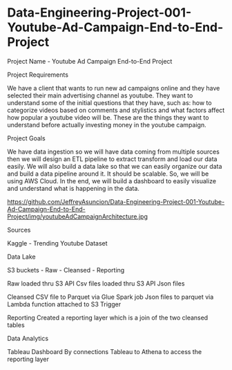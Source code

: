 # Data-Engineering-Project-001-Youtube-Ad-Campaign-End-to-End-Project

Project Name - Youtube Ad Campaign End-to-End Project

Project Requirements

We have a client that wants to run new ad campaigns online and they have selected their main advertising channel as youtube. They want to understand some of the initial questions that they have, such as: how to categorize videos based on comments and stylistics and what factors affect how popular a youtube video will be. These are the things they want to understand before actually investing money in the youtube campaign. 


Project Goals

We have data ingestion so we will have data coming from multiple sources then we will design an ETL pipeline to extract transform and load our data easily. We will also build a data lake so that we can easily organize our data and build a data pipeline around it. It should be scalable. So, we will be using AWS Cloud. In the end, we will build a dashboard to easily visualize and understand what is happening in the data. 

https://github.com/JeffreyAsuncion/Data-Engineering-Project-001-Youtube-Ad-Campaign-End-to-End-Project/img/youtubeAdCampaignArchitecture.jpg


Sources 

Kaggle - Trending Youtube Dataset


Data Lake

S3 buckets - Raw - Cleansed - Reporting

Raw 
loaded thru S3 API Csv files
loaded thru S3 API Json files

Cleansed
CSV file to Parquet via Glue Spark job
Json files to parquet via Lambda function attached to S3 Trigger

Reporting
Created a reporting layer which is a join of the two cleansed tables


Data Analytics

Tableau Dashboard
By connections Tableau to Athena to access the reporting layer 



